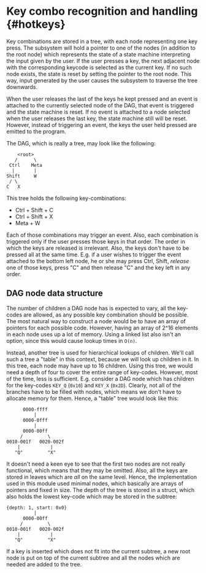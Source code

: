 Key combo recognition and handling {#hotkeys}
==================================

Key combinations are stored in a tree, with each node representing one key
press.
The subsystem will hold a pointer to one of the nodes (in addition to the root
node) which represents the state of a state machine interpreting the input
given by the user.
If the user presses a key, the next adjacent node with the corresponding
keycode is selected as the current key.
If no such node exists, the state is reset by setting the pointer to the root
node.
This way, input generated by the user causes the subsystem to traverse the
tree downwards.

When the user releases the last of the keys he kept pressed and an event is
attached to the currently selected node of the DAG, that event is triggered and
the state machine is reset.
If no event is attached to a node selected when the user releases the last key,
the state machine still will be reset.
However, instead of triggering an event, the keys the user held pressed are
emitted to the program.

The DAG, which is really a tree, may look like the following:

        <root>
       /      \
     Ctrl    Meta
      |       |
    Shift     W
     / \
    C   X


This tree holds the following key-combinations:
 * Ctrl + Shift + C
 * Ctrl + Shift + X
 * Meta + W

Each of those combinations may trigger an event.
Also, each combination is triggered only if the user presses those keys in
that order.
The order in which the keys are released is irrelevant.
Also, the keys don't have to be pressed all at the same time.
E.g. if a user wishes to trigger the event attached to the bottom left node, he
or she may press Ctrl, Shift, _release_ one of those keys, press "C" and then
release "C" and the key left in any order.


DAG node data structure
-----------------------

The number of children a DAG node has is expected to vary, all the key-codes
are allowed, as any possible key combination should be possible.
The most natural way to construct a node would be to have an array of pointers
for each possible code.
However, having an array of 2^16 elements in each node uses up a lot of memory.
Using a linked list also isn't an option, since this would cause lookup times
in `O(n)`.

Instead, another tree is used for hierarchical lookups of children.
We'll call such a tree a "table" in this context, because we will look up
children in it.
In this tree, each node may have up to 16 children.
Using this tree, we would need a depth of four to cover the entire range of
key-codes.
However, most of the time, less is sufficient.
E.g. consider a DAG node which has children for the key-codes `KEY_Q` (`0x10`)
and `KEY_X` (`0x2D`).
Clearly, not all of the branches have to be filled with nodes, which means we
don't have to allocate memory for them.
Hence, a "table" tree would look like this:


          0000-ffff
              |
          0000-0fff
              |
          0000-00ff
         /         \
    0010-001f   0020-002f
        |           |
       "Q"         "X"


It doesn't need a keen eye to see that the first two nodes are not really
functional, which means that they may be omitted.
Also, all the keys are stored in leaves which are _all_ on the same level.
Hence, the implementation used in this module used minimal nodes, which
basically are arrays of pointers and fixed in size.
The depth of the tree is stored in a struct, which also holds the lowest
key-code which may be stored in the subtree:


    {depth: 1, start: 0x0}
              |
          0000-00ff
         /         \
    0010-001f   0020-002f
        |           |
       "Q"         "X"


If a key is inserted which does not fit into the current subtree, a new
root node is put on top of the current subtree and all the nodes which are
needed are added to the tree.

